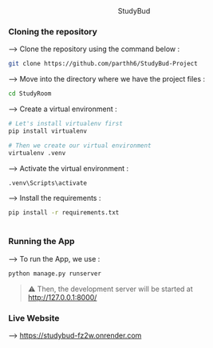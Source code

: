 <div align="center">
StudyBud
</div>

### Cloning the repository

--> Clone the repository using the command below :
```bash
git clone https://github.com/parthh6/StudyBud-Project

```

--> Move into the directory where we have the project files : 
```bash
cd StudyRoom

```

--> Create a virtual environment :
```bash
# Let's install virtualenv first
pip install virtualenv

# Then we create our virtual environment
virtualenv .venv

```

--> Activate the virtual environment :
```bash
.venv\Scripts\activate

```

--> Install the requirements :
```bash
pip install -r requirements.txt

```

#

### Running the App

--> To run the App, we use :
```bash
python manage.py runserver

```

> ⚠ Then, the development server will be started at http://127.0.0.1:8000/

### Live Website

--> https://studybud-fz2w.onrender.com






